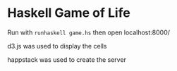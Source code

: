 # Haskell Game of Life

Run with `runhaskell game.hs` then open localhost:8000/ 

d3.js was used to display the cells

happstack was used to create the server
